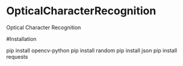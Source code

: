 # OpticalCharacterRecognition
Optical Character Recognition

#Installation

pip install opencv-python
pip install random
pip install json
pip install requests
